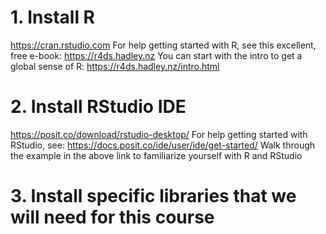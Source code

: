 # 1. Install R
https://cran.rstudio.com
For help getting started with R, see this excellent, free e-book: https://r4ds.hadley.nz
You can start with the intro to get a global sense of R: https://r4ds.hadley.nz/intro.html

# 2. Install RStudio IDE
https://posit.co/download/rstudio-desktop/
For help getting started with RStudio, see: https://docs.posit.co/ide/user/ide/get-started/
Walk through the example in the above link to familiarize yourself with R and RStudio

# 3. Install specific libraries that we will need for this course
